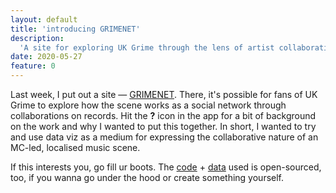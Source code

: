```yaml
---
layout: default
title: 'introducing GRIMENET'
description:
  'A site for exploring UK Grime through the lens of artist collaboration.'
date: 2020-05-27
feature: 0
---
```


Last week, I put out a site — [GRIMENET](https://apps.ewen.io/grimenet/). There, it's possible for fans of UK Grime to explore how the scene works as a social network through collaborations on records. Hit the **?** icon in the app for a bit of background on the work and why I wanted to put this together. In short, I wanted to try and use data viz as a medium for expressing the collaborative nature of an MC-led, localised music scene.

If this interests you, go fill ur boots. The [code](https://github.com/ewenme/grimenet) + [data](https://github.com/ewenme/grime-archives) used is open-sourced, too, if you wanna go under the hood or create something yourself.
